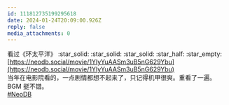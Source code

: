 ```yaml
---
id: 111812735199295618
date: 2024-01-24T20:09:00.926Z
reply: false
media_attachments: 0
---
```


看过《环太平洋》 :star_solid: :star_solid: :star_solid: :star_half: :star_empty:   
[https://neodb.social/movie/1YIyYuAASm3uB5nG629Ybu](https://neodb.social/movie/1YIyYuAASm3uB5nG629Ybu)  
当年在电影院看的，一点剧情都想不起来了，只记得机甲很爽。重看了一遍。BGM 挺不错。  
[#NeoDB](https://e5n.cc/tags/NeoDB)

